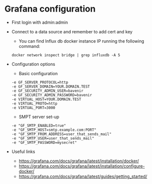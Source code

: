 # Grafana configuration

* First login with admin:admin
* Connect to a data source and remember to add cert and key
    * You can find Influx db docker instance IP running the following command:
    ```
    docker network inspect bridge | grep influxdb -A 5
    ```
* Configuration options
  
    * Basic configuration
    ```
    -e GF_SERVER_PROTOCOL=http 
    -e GF_SERVER_DOMAIN=YOUR.DOMAIN.TEST
    -e GF_SECURITY_ADMIN_USER=bavenir
    -e GF_SECURITY_ADMIN_PASSWORD=bavenir
    -e VIRTUAL_HOST=YOUR.DOMAIN.TEST
    -e VIRTUAL_PROTO=http
    -e VIRTUAL_PORT=3000
    ```

    * SMPT server set-up
    ```
    -e "GF_SMTP_ENABLED=true"
    -e "GF_SMTP_HOST=smtp.example.com:PORT"
    -e "GF_SMTP_FROM_ADDRESS=user_that_sends_mail"
    -e "GF_SMTP_USER=user_that_sends_mail"
    -e "GF_SMTP_PASSWORD=mysecret"
    ```


* Useful links
    * https://grafana.com/docs/grafana/latest/installation/docker/
    * https://grafana.com/docs/grafana/latest/installation/configure-docker/
    * https://grafana.com/docs/grafana/latest/guides/getting_started/